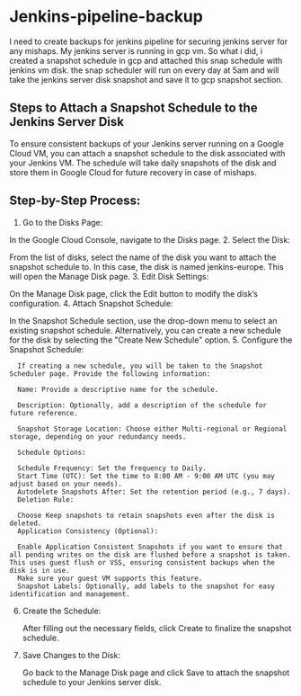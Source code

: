# Jenkins-pipeline-backup

I need to create backups for jenkins pipeline for securing jenkins server for any mishaps. My jenkins server is running in gcp vm. So what i did, i created a snapshot schedule in gcp and attached this snap schedule with jenkins vm disk.
the snap scheduler will run on every day at 5am and will take the jenkins server disk snapshot and save it to gcp snapshot section. 

## Steps to Attach a Snapshot Schedule to the Jenkins Server Disk

To ensure consistent backups of your Jenkins server running on a Google Cloud VM, you can attach a snapshot schedule to the disk associated with your Jenkins VM. The schedule will take daily snapshots of the disk and store them in Google Cloud for future recovery in case of mishaps.

Step-by-Step Process:
---------------------

1.  Go to the Disks Page:

  In the Google Cloud Console, navigate to the Disks page.
2.  Select the Disk:

  From the list of disks, select the name of the disk you want to attach the snapshot schedule to. In this case, the disk is named jenkins-europe. This will open the Manage Disk page.
3.  Edit Disk Settings:

  On the Manage Disk page, click the Edit button to modify the disk’s configuration.
4.  Attach Snapshot Schedule:

  In the Snapshot Schedule section, use the drop-down menu to select an existing snapshot schedule.
  Alternatively, you can create a new schedule for the disk by selecting the "Create New Schedule" option.
5.  Configure the Snapshot Schedule:

      If creating a new schedule, you will be taken to the Snapshot Scheduler page. Provide the following information:
      
      Name: Provide a descriptive name for the schedule.
      
      Description: Optionally, add a description of the schedule for future reference.
      
      Snapshot Storage Location: Choose either Multi-regional or Regional storage, depending on your redundancy needs.
      
      Schedule Options:
      
      Schedule Frequency: Set the frequency to Daily.
      Start Time (UTC): Set the time to 8:00 AM - 9:00 AM UTC (you may adjust based on your needs).
      Autodelete Snapshots After: Set the retention period (e.g., 7 days).
      Deletion Rule:
      
      Choose Keep snapshots to retain snapshots even after the disk is deleted.
      Application Consistency (Optional):
      
      Enable Application Consistent Snapshots if you want to ensure that all pending writes on the disk are flushed before a snapshot is taken. This uses guest flush or VSS, ensuring consistent backups when the disk is in use.
      Make sure your guest VM supports this feature.
      Snapshot Labels: Optionally, add labels to the snapshot for easy identification and management.

6.  Create the Schedule:

    After filling out the necessary fields, click Create to finalize the snapshot schedule.
7.  Save Changes to the Disk:

    Go back to the Manage Disk page and click Save to attach the snapshot schedule to your Jenkins server disk.
